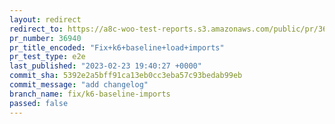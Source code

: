 ```yaml
---
layout: redirect
redirect_to: https://a8c-woo-test-reports.s3.amazonaws.com/public/pr/36940/e2e/index.html
pr_number: 36940
pr_title_encoded: "Fix+k6+baseline+load+imports"
pr_test_type: e2e
last_published: "2023-02-23 19:40:27 +0000"
commit_sha: 5392e2a5bff91ca13eb0cc3eba57c93bedab99eb
commit_message: "add changelog"
branch_name: fix/k6-baseline-imports
passed: false
---
```

